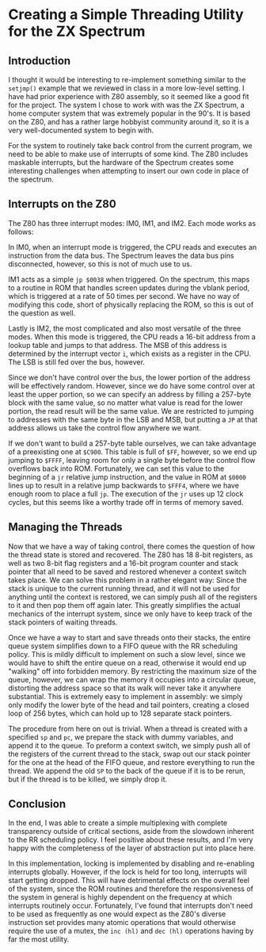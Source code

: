 # Creating a Simple Threading Utility for the ZX Spectrum

## Introduction

I thought it would be interesting to re-implement something similar to the `setjmp()` example that we reviewed in class in a more low-level setting.
I have had prior experience with Z80 assembly, so it seemed like a good fit for the project.
The system I chose to work with was the ZX Spectrum, a home computer system that was extremely popular in the 90's.
It is based on the Z80, and has a rather large hobbyist community around it, so it is a very well-documented system to begin with.

For the system to routinely take back control from the current program, we need to be able to make use of interrupts of some kind.
The Z80 includes maskable interrupts, but the hardware of the Spectrum creates some interesting challenges when attempting to insert our own code in place of the spectrum.

## Interrupts on the Z80

The Z80 has three interrupt modes: IM0, IM1, and IM2.
Each mode works as follows:

In IM0, when an interrupt mode is triggered, the CPU reads and executes an instruction from the data bus.
The Spectrum leaves the data bus pins disconnected, however, so this is not of much use to us.

IM1 acts as a simple `jp $0038` when triggered.
On the spectrum, this maps to a routine in ROM that handles screen updates during the vblank period, which is triggered at a rate of 50 times per second.
We have no way of modifying this code, short of physically replacing the ROM, so this is out of the question as well.

Lastly is IM2, the most complicated and also most versatile of the three modes.
When this mode is triggered, the CPU reads a 16-bit address from a lookup table and jumps to that address.
The MSB of this address is determined by the interrupt vector `i`, which exists as a register in the CPU.
The LSB is still fed over the bus, however.

Since we don't have control over the bus, the lower portion of the address will be effectively random.
However, since we do have some control over at least the upper portion, so we can specify an address by filling a 257-byte block with the same value, so no matter what value is read for the lower portion, the read result will be the same value.
We are restricted to jumping to addresses with the same byte in the LSB and MSB, but putting a `JP` at that address allows us take the control flow anywhere we want.

If we don't want to build a 257-byte table ourselves, we can take advantage of a preexisting one at `$C900`.
This table is full of `$FF`, however, so we end up jumping to `$FFFF`, leaving room for only a single byte before the control flow overflows back into ROM.
Fortunately, we can set this value to the beginning of a `jr` relative jump instruction, and the value in ROM at `$0000` lines up to result in a relative jump backwards to `$FFF4`, where we have enough room to place a full `jp`.
The execution of the `jr` uses up 12 clock cycles, but this seems like a worthy trade off in terms of memory saved.

## Managing the Threads

Now that we have a way of taking control, there comes the question of how the thread state is stored and recovered.
The Z80 has 18 8-bit registers, as well as two 8-bit flag registers and a 16-bit program counter and stack pointer that all need to be saved and restored whenever a context switch takes place.
We can solve this problem in a rather elegant way: Since the stack is unique to the current running thread, and it will not be used for anything until the context is restored, we can simply push all of the registers to it and then pop them off again later.
This greatly simplifies the actual mechanics of the interrupt system, since we only have to keep track of the stack pointers of waiting threads.

Once we have a way to start and save threads onto their stacks, the entire queue system simplifies down to a FIFO queue with the RR scheduling policy.
This is mildly difficult to implement on such a slow level, since we would have to shift the entire queue on a read, otherwise it would end up "walking" off into forbidden memory.
By restricting the maximum size of the queue, however, we can wrap the memory it occupies into a circular queue, distorting the address space so that its walk will never take it anywhere substantial.
This is extremely easy to implement in assembly: we simply only modify the lower byte of the head and tail pointers, creating a closed loop of 256 bytes, which can hold up to 128 separate stack pointers.

The procedure from here on out is trivial.
When a thread is created with a specified `sp` and `pc`, we prepare the stack with dummy variables, and append it to the queue.
To preform a context switch, we simply push all of the registers of the current thread to the stack, swap out our stack pointer for the one at the head of the FIFO queue, and restore everything to run the thread.
We append the old `SP` to the back of the queue if it is to be rerun, but if the thread is to be killed, we simply drop it.

## Conclusion

In the end, I was able to create a simple multiplexing with complete transparency outside of critical sections, aside from the slowdown inherent to the RR scheduling policy.
I feel positive about these results, and I'm very happy with the completeness of the layer of abstraction put into place here.

In this implementation, locking is implemented by disabling and re-enabling interrupts globally.
However, if the lock is held for too long, interrupts will start getting dropped.
This will have detrimental effects on the overall feel of the system, since the ROM routines and therefore the responsiveness of the system in general is highly dependent on the frequency at which interrupts routinely occur.
Fortunately, I've found that interrupts don't need to be used as frequently as one would expect as the Z80's diverse instruction set provides many atomic operations that would otherwise require the use of a mutex, the `inc (hl)` and `dec (hl)` operations having by far the most utility.
